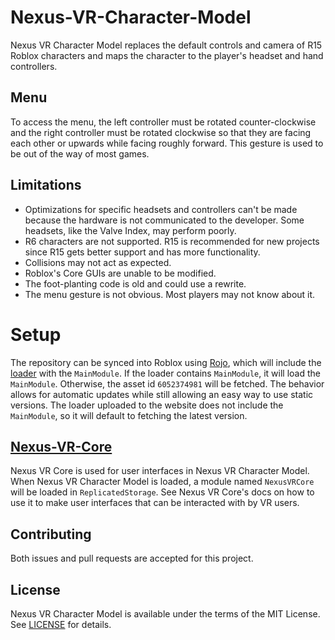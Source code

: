# Nexus-VR-Character-Model
Nexus VR Character Model replaces the default
controls and camera of R15 Roblox characters
and maps the character to the player's headset
and hand controllers.

## Menu
To access the menu, the left controller must be
rotated counter-clockwise and the right controller
must be rotated clockwise so that they are facing
each other or upwards while facing roughly forward.
This gesture is used to be out of the way of most
games.

## Limitations
* Optimizations for specific headsets and controllers
  can't be made because the hardware is not communicated
  to the developer. Some headsets, like the Valve Index,
  may perform poorly.
* R6 characters are not supported. R15 is recommended
  for new projects since R15 gets better support and
  has more functionality.
* Collisions may not act as expected.
* Roblox's Core GUIs are unable to be modified.
* The foot-planting code is old and could use a rewrite.
* The menu gesture is not obvious. Most players may
  not know about it.

# Setup
The repository can be synced into Roblox using
[Rojo](https://github.com/rojo-rbx/rojo), which
will include the [loader](NexusVRCharacterModelLoader.server.lua)
with the `MainModule`. If the loader contains
`MainModule`, it will load the `MainModule`.
Otherwise, the asset id `6052374981` will be
fetched. The behavior allows for automatic
updates while still allowing an easy way to use
static versions. The loader uploaded to the
website does not include the `MainModule`, so
it will default to fetching the latest version.

## [Nexus-VR-Core](https://github.com/thenexusAvenger/nexus-vr-core)
Nexus VR Core is used for user interfaces
in Nexus VR Character Model. When Nexus VR
Character Model is loaded, a module named
`NexusVRCore` will be loaded in `ReplicatedStorage`.
See Nexus VR Core's docs on how to use it
to make user interfaces that can be interacted
with by VR users.

## Contributing
Both issues and pull requests are accepted for this project.

## License
Nexus VR Character Model is available under the terms of the MIT 
License. See [LICENSE](LICENSE) for details.